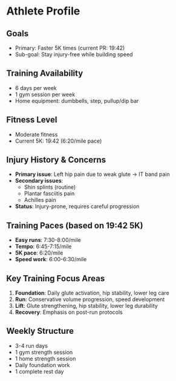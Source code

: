 # Athlete Profile

## Goals
- Primary: Faster 5K times (current PR: 19:42)
- Sub-goal: Stay injury-free while building speed

## Training Availability
- 6 days per week
- 1 gym session per week
- Home equipment: dumbbells, step, pullup/dip bar

## Fitness Level
- Moderate fitness
- Current 5K: 19:42 (6:20/mile pace)

## Injury History & Concerns
- **Primary issue**: Left hip pain due to weak glute → IT band pain
- **Secondary issues**: 
  - Shin splints (routine)
  - Plantar fasciitis pain
  - Achilles pain
- **Status**: Injury-prone, requires careful progression

## Training Paces (based on 19:42 5K)
- **Easy runs**: 7:30-8:00/mile
- **Tempo**: 6:45-7:15/mile  
- **5K pace**: 6:20/mile
- **Speed work**: 6:00-6:30/mile

## Key Training Focus Areas
1. **Foundation**: Daily glute activation, hip stability, lower leg care
2. **Run**: Conservative volume progression, speed development
3. **Lift**: Glute strengthening, hip stability, lower leg durability
4. **Recovery**: Emphasis on post-run protocols

## Weekly Structure
- 3-4 run days
- 1 gym strength session
- 1 home strength session  
- Daily foundation work
- 1 complete rest day